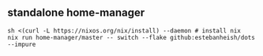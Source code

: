 ## standalone home-manager
```shell
sh <(curl -L https://nixos.org/nix/install) --daemon # install nix
nix run home-manager/master -- switch --flake github:estebanheish/dots --impure
```
